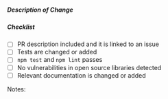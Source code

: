 ##### Description of Change
<!--
Pull Requests are welcome. Please provide a description above and desrtibe the PR
-->

##### Checklist
<!-- Remove items that do not apply. For completed items, change [ ] to [x]. -->

- [ ] PR description included and it is linked to an issue
- [ ] Tests are changed or added
- [ ] `npm test` and `npm lint` passes
- [ ] No vulnerabilities in open source libraries detected
- [ ] Relevant documentation is changed or added

Notes: <!-- One-line Change Summary Here-->
